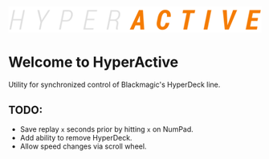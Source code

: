 ![Logo](/src/images/decoration.png)
# Welcome to HyperActive
Utility for synchronized control of Blackmagic's HyperDeck line.

## TODO:
* Save replay `x` seconds prior by hitting `x` on NumPad.
* Add ability to remove HyperDeck.
* Allow speed changes via scroll wheel.
